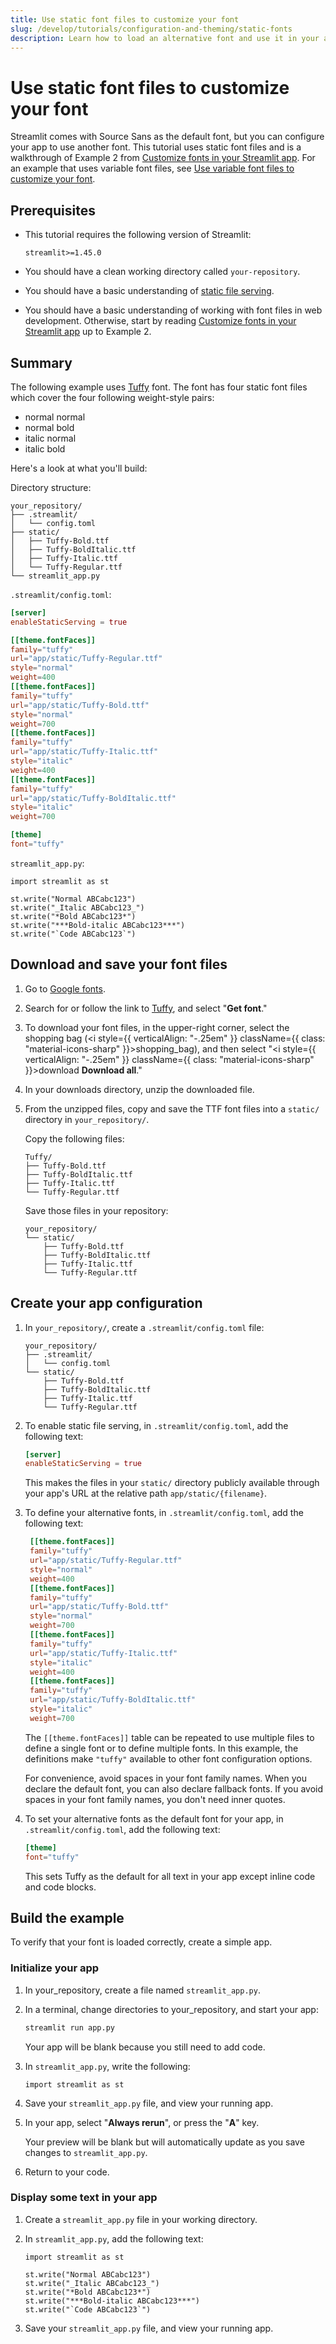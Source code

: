 ```yaml
---
title: Use static font files to customize your font
slug: /develop/tutorials/configuration-and-theming/static-fonts
description: Learn how to load an alternative font and use it in your app.
---
```


# Use static font files to customize your font

Streamlit comes with Source Sans as the default font, but you can configure your app to use another font. This tutorial uses static font files and is a walkthrough of Example 2 from [Customize fonts in your Streamlit app](/develop/concepts/configuration/theming-customize-fonts#example-2-define-an-alternative-font-with-static-font-files). For an example that uses variable font files, see [Use variable font files to customize your font](/develop/tutorials/configuration-and-theming/variable-fonts).

## Prerequisites

- This tutorial requires the following version of Streamlit:

  ```text
  streamlit>=1.45.0
  ```

- You should have a clean working directory called `your-repository`.
- You should have a basic understanding of [static file serving](/develop/concepts/configuration/serving-static-files).
- You should have a basic understanding of working with font files in web development. Otherwise, start by reading [Customize fonts in your Streamlit app](/develop/concepts/configuration/theming-customize-fonts) up to Example 2.

## Summary

The following example uses [Tuffy](https://fonts.google.com/specimen/Tuffy) font. The font has four static font files which cover the four following weight-style pairs:

- normal normal
- normal bold
- italic normal
- italic bold

Here's a look at what you'll build:

<Collapse title="Complete config.toml file" expanded={false}>

Directory structure:

```none
your_repository/
├── .streamlit/
│   └── config.toml
├── static/
│   ├── Tuffy-Bold.ttf
│   ├── Tuffy-BoldItalic.ttf
│   ├── Tuffy-Italic.ttf
│   └── Tuffy-Regular.ttf
└── streamlit_app.py
```

`.streamlit/config.toml`:

```toml
[server]
enableStaticServing = true

[[theme.fontFaces]]
family="tuffy"
url="app/static/Tuffy-Regular.ttf"
style="normal"
weight=400
[[theme.fontFaces]]
family="tuffy"
url="app/static/Tuffy-Bold.ttf"
style="normal"
weight=700
[[theme.fontFaces]]
family="tuffy"
url="app/static/Tuffy-Italic.ttf"
style="italic"
weight=400
[[theme.fontFaces]]
family="tuffy"
url="app/static/Tuffy-BoldItalic.ttf"
style="italic"
weight=700

[theme]
font="tuffy"
```

`streamlit_app.py`:

```
import streamlit as st

st.write("Normal ABCabc123")
st.write("_Italic ABCabc123_")
st.write("*Bold ABCabc123*")
st.write("***Bold-italic ABCabc123***")
st.write("`Code ABCabc123`")
```

</Collapse>

## Download and save your font files

1. Go to [Google fonts](https://fonts.google.com/).

1. Search for or follow the link to [Tuffy](https://fonts.google.com/specimen/Tuffy), and select "**Get font**."

1. To download your font files, in the upper-right corner, select the shopping bag (<i style={{ verticalAlign: "-.25em" }} className={{ class: "material-icons-sharp" }}>shopping_bag</i>), and then select "<i style={{ verticalAlign: "-.25em" }} className={{ class: "material-icons-sharp" }}>download</i> **Download all**."

1. In your downloads directory, unzip the downloaded file.

1. From the unzipped files, copy and save the TTF font files into a `static/` directory in `your_repository/`.

   Copy the following files:

   ```none
   Tuffy/
   ├── Tuffy-Bold.ttf
   ├── Tuffy-BoldItalic.ttf
   ├── Tuffy-Italic.ttf
   └── Tuffy-Regular.ttf
   ```

   Save those files in your repository:

   ```none
   your_repository/
   └── static/
       ├── Tuffy-Bold.ttf
       ├── Tuffy-BoldItalic.ttf
       ├── Tuffy-Italic.ttf
       └── Tuffy-Regular.ttf
   ```

## Create your app configuration

1. In `your_repository/`, create a `.streamlit/config.toml` file:

   ```none
   your_repository/
   ├── .streamlit/
   │   └── config.toml
   └── static/
       ├── Tuffy-Bold.ttf
       ├── Tuffy-BoldItalic.ttf
       ├── Tuffy-Italic.ttf
       └── Tuffy-Regular.ttf
   ```

1. To enable static file serving, in `.streamlit/config.toml`, add the following text:

   ```toml
   [server]
   enableStaticServing = true
   ```

   This makes the files in your `static/` directory publicly available through your app's URL at the relative path `app/static/{filename}`.

1. To define your alternative fonts, in `.streamlit/config.toml`, add the following text:

   ```toml
    [[theme.fontFaces]]
    family="tuffy"
    url="app/static/Tuffy-Regular.ttf"
    style="normal"
    weight=400
    [[theme.fontFaces]]
    family="tuffy"
    url="app/static/Tuffy-Bold.ttf"
    style="normal"
    weight=700
    [[theme.fontFaces]]
    family="tuffy"
    url="app/static/Tuffy-Italic.ttf"
    style="italic"
    weight=400
    [[theme.fontFaces]]
    family="tuffy"
    url="app/static/Tuffy-BoldItalic.ttf"
    style="italic"
    weight=700
   ```

   The `[[theme.fontFaces]]` table can be repeated to use multiple files to define a single font or to define multiple fonts. In this example, the definitions make `"tuffy"` available to other font configuration options.

   <Tip>

   For convenience, avoid spaces in your font family names. When you declare the default font, you can also declare fallback fonts. If you avoid spaces in your font family names, you don't need inner quotes.

   </Tip>

1. To set your alternative fonts as the default font for your app, in `.streamlit/config.toml`, add the following text:

   ```toml
   [theme]
   font="tuffy"
   ```

   This sets Tuffy as the default for all text in your app except inline code and code blocks.

## Build the example

To verify that your font is loaded correctly, create a simple app.

### Initialize your app

1. In your_repository, create a file named `streamlit_app.py`.

1. In a terminal, change directories to your_repository, and start your app:

   ```bash
   streamlit run app.py
   ```

   Your app will be blank because you still need to add code.

1. In `streamlit_app.py`, write the following:

   ```
   import streamlit as st
   ```

1. Save your `streamlit_app.py` file, and view your running app.

1. In your app, select "**Always rerun**", or press the "**A**" key.

   Your preview will be blank but will automatically update as you save changes to `streamlit_app.py`.

1. Return to your code.

### Display some text in your app

1. Create a `streamlit_app.py` file in your working directory.

1. In `streamlit_app.py`, add the following text:

   ```
   import streamlit as st

   st.write("Normal ABCabc123")
   st.write("_Italic ABCabc123_")
   st.write("*Bold ABCabc123*")
   st.write("***Bold-italic ABCabc123***")
   st.write("`Code ABCabc123`")
   ```

1. Save your `streamlit_app.py` file, and view your running app.
